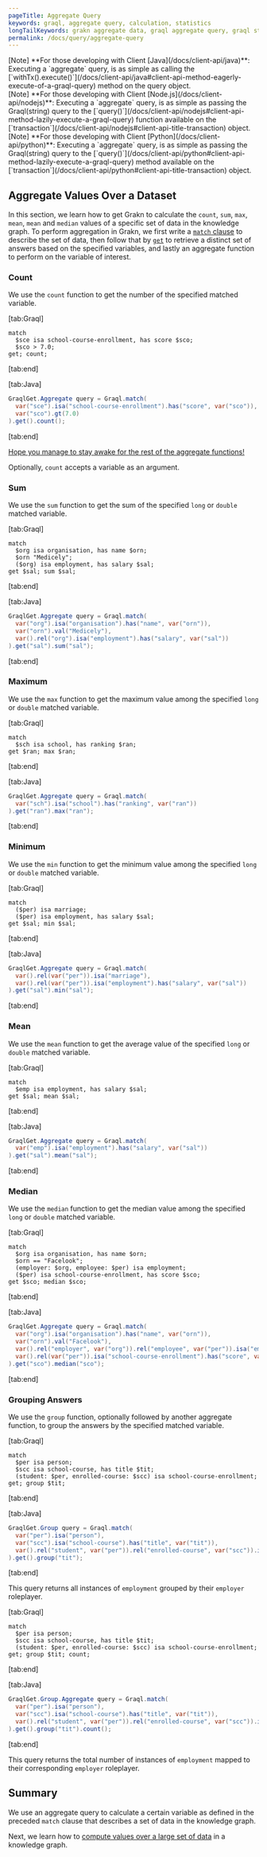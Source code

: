 ```yaml
---
pageTitle: Aggregate Query
keywords: graql, aggregate query, calculation, statistics
longTailKeywords: grakn aggregate data, graql aggregate query, graql statistics
permalink: /docs/query/aggregate-query
---
```


<div class = "note">
[Note]
**For those developing with Client [Java](/docs/client-api/java)**: Executing a `aggregate` query, is as simple as calling the [`withTx().execute()`](/docs/client-api/java#client-api-method-eagerly-execute-of-a-graql-query) method on the query object.
</div>

<div class = "note">
[Note]
**For those developing with Client [Node.js](/docs/client-api/nodejs)**: Executing a `aggregate` query, is as simple as passing the Graql(string) query to the [`query()`](/docs/client-api/nodejs#client-api-method-lazily-execute-a-graql-query) function available on the [`transaction`](/docs/client-api/nodejs#client-api-title-transaction) object.
</div>

<div class = "note">
[Note]
**For those developing with Client [Python](/docs/client-api/python)**: Executing a `aggregate` query, is as simple as passing the Graql(string) query to the [`query()`](/docs/client-api/python#client-api-method-lazily-execute-a-graql-query) method available on the [`transaction`](/docs/client-api/python#client-api-title-transaction) object.
</div>

## Aggregate Values Over a Dataset
In this section, we learn how to get Grakn to calculate the `count`, `sum`, `max`, `mean`, `mean` and `median` values of a specific set of data in the knowledge graph.
To perform aggregation in Grakn, we first write a [`match` clause](/docs/query/match-clause) to describe the set of data, then follow that by [`get`](/docs/query/get-query) to retrieve a distinct set of answers based on the specified variables, and lastly an aggregate function to perform on the variable of interest.

### Count
We use the `count` function to get the number of the specified matched variable.

<div class="tabs dark">

[tab:Graql]
```graql
match
  $sce isa school-course-enrollment, has score $sco;
  $sco > 7.0;
get; count;
```
[tab:end]

[tab:Java]
```java
GraqlGet.Aggregate query = Graql.match(
  var("sce").isa("school-course-enrollment").has("score", var("sco")),
  var("sco").gt(7.0)
).get().count();
```
[tab:end]
</div>

[Hope you manage to stay awake for the rest of the aggregate functions!](https://www.youtube.com/watch?v=FmbmNp1RDCE)

Optionally, `count` accepts a variable as an argument.

### Sum
We use the `sum` function to get the sum of the specified `long` or `double` matched variable.

<div class="tabs dark">

[tab:Graql]
```graql
match
  $org isa organisation, has name $orn;
  $orn "Medicely";
  ($org) isa employment, has salary $sal;
get $sal; sum $sal;
```
[tab:end]

[tab:Java]
```java
GraqlGet.Aggregate query = Graql.match(
  var("org").isa("organisation").has("name", var("orn")),
  var("orn").val("Medicely"),
  var().rel("org").isa("employment").has("salary", var("sal"))
).get("sal").sum("sal");
```
[tab:end]
</div>

### Maximum
We use the `max` function to get the maximum value among the specified `long` or `double` matched variable.

<div class="tabs dark">

[tab:Graql]
```graql
match
  $sch isa school, has ranking $ran;
get $ran; max $ran;
```
[tab:end]

[tab:Java]
```java
GraqlGet.Aggregate query = Graql.match(
  var("sch").isa("school").has("ranking", var("ran"))
).get("ran").max("ran");
```
[tab:end]
</div>

### Minimum
We use the `min` function to get the minimum value among the specified `long` or `double` matched variable.

<div class="tabs dark">

[tab:Graql]
```graql
match
  ($per) isa marriage;
  ($per) isa employment, has salary $sal;
get $sal; min $sal;
```
[tab:end]

[tab:Java]
```java
GraqlGet.Aggregate query = Graql.match(
  var().rel(var("per")).isa("marriage"),
  var().rel(var("per")).isa("employment").has("salary", var("sal"))
).get("sal").min("sal");
```
[tab:end]
</div>

### Mean
We use the `mean` function to get the average value of the specified `long` or `double` matched variable.

<div class="tabs dark">

[tab:Graql]
```graql
match
  $emp isa employment, has salary $sal;
get $sal; mean $sal;
```
[tab:end]

[tab:Java]
```java
GraqlGet.Aggregate query = Graql.match(
  var("emp").isa("employment").has("salary", var("sal"))
).get("sal").mean("sal");
```
[tab:end]
</div>

### Median
We use the `median` function to get the median value among the specified `long` or `double` matched variable.

<div class="tabs dark">

[tab:Graql]
```graql
match
  $org isa organisation, has name $orn;
  $orn == "Facelook";
  (employer: $org, employee: $per) isa employment;
  ($per) isa school-course-enrollment, has score $sco;
get $sco; median $sco;
```
[tab:end]

[tab:Java]
```java
GraqlGet.Aggregate query = Graql.match(
  var("org").isa("organisation").has("name", var("orn")),
  var("orn").val("Facelook"),
  var().rel("employer", var("org")).rel("employee", var("per")).isa("employment"),
  var().rel(var("per")).isa("school-course-enrollment").has("score", var("sco"))
).get("sco").median("sco");
```
[tab:end]
</div>

### Grouping Answers
We use the `group` function, optionally followed by another aggregate function, to group the answers by the specified matched variable.

<div class="tabs dark">

[tab:Graql]
```graql
match
  $per isa person;
  $scc isa school-course, has title $tit;
  (student: $per, enrolled-course: $scc) isa school-course-enrollment;
get; group $tit;
```
[tab:end]

[tab:Java]
```java
GraqlGet.Group query = Graql.match(
  var("per").isa("person"),
  var("scc").isa("school-course").has("title", var("tit")),
  var().rel("student", var("per")).rel("enrolled-course", var("scc")).isa("school-course-enrollment")
).get().group("tit");
```
[tab:end]
</div>

This query returns all instances of `employment` grouped by their `employer` roleplayer.

<div class="tabs dark">

[tab:Graql]
```graql
match
  $per isa person;
  $scc isa school-course, has title $tit;
  (student: $per, enrolled-course: $scc) isa school-course-enrollment;
get; group $tit; count;
```
[tab:end]

[tab:Java]
```java
GraqlGet.Group.Aggregate query = Graql.match(
  var("per").isa("person"),
  var("scc").isa("school-course").has("title", var("tit")),
  var().rel("student", var("per")).rel("enrolled-course", var("scc")).isa("school-course-enrollment")
).get().group("tit").count();
```
[tab:end]
</div>

This query returns the total number of instances of `employment` mapped to their corresponding `employer` roleplayer.

## Summary
We use an aggregate query to calculate a certain variable as defined in the preceded `match` clause that describes a set of data in the knowledge graph.

Next, we learn how to [compute values over a large set of data](/docs/query/compute-query) in a knowledge graph.
